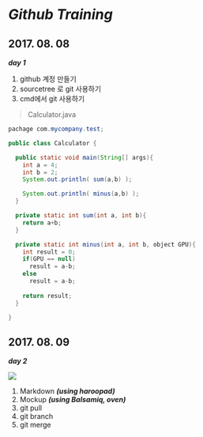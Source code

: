 # ***Github Training***

## 2017. 08. 08
***day 1***


1. github 계정 만들기
2. sourcetree 로 git 사용하기
3. cmd에서 git 사용하기
>Calculator.java

```Java
pachage com.mycompany.test;

public class Calculator {

  public static void main(String[] args){
    int a = 4;
    int b = 2;
    System.out.println( sum(a,b) );

    System.out.println( minus(a,b) );
  }

  private static int sum(int a, int b){
    return a+b;
  }

  private static int minus(int a, int b, object GPU){
    int result = 0;
    if(GPU == null)
      result = a-b;
    else
      result = a-b;
      
    return result;
  }

}
```

## 2017. 08. 09
***day 2***

![](http://pad.haroopress.com/docs/ko/markdown/images/markdown_128.png)
1. Markdown ***(using haroopad)***
2. Mockup ***(using Balsamiq, oven)***
3. git pull
4. git branch
5. git merge
